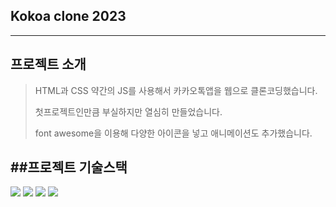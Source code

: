 ## Kokoa clone 2023
------
프로젝트 소개
-----
>HTML과 CSS 약간의 JS를 사용해서 카카오톡앱을 웹으로 클론코딩했습니다.
>
>
>첫프로젝트인만큼 부실하지만 열심히 만들었습니다.
>
>font awesome을 이용해 다양한 아이콘을 넣고 애니메이션도 추가했습니다.
>

##프로젝트 기술스택
---
<div>
  <img src="https://img.shields.io/badge/html5-E34F26?style=for-the-badge&logo=html5&logoColor=white"> 
  <img src="https://img.shields.io/badge/css-1572B6?style=for-the-badge&logo=css3&logoColor=white"> 
  <img src="https://img.shields.io/badge/javascript-F7DF1E?style=for-the-badge&logo=javascript&logoColor=black">
  <img src="https://img.shields.io/badge/fontawesome-339AF0?style=for-the-badge&logo=fontawesome&logoColor=white">
</div>
